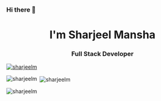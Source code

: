 ### Hi there 👋
<h1 align="center">I'm Sharjeel Mansha</h1>
<h3 align="center">Full Stack Developer</h3>

<p align="left"> <a href="https://github.com/ryo-ma/github-profile-trophy"><img src="https://github-profile-trophy.vercel.app/?username=sharjeelm" alt="sharjeelm" /></a> </p>






<p><img align="left" src="https://github-readme-stats.vercel.app/api/top-langs?username=sharjeelm&show_icons=true&locale=en&layout=compact" alt="sharjeelm" /></p>

<p>&nbsp;<img align="center" src="https://github-readme-stats.vercel.app/api?username=sharjeelm&show_icons=true&locale=en" alt="sharjeelm" /></p>

<p><img align="center" src="https://github-readme-streak-stats.herokuapp.com/?user=sharjeelm&" alt="sharjeelm" /></p>


<!--
**sharjeelm/sharjeelm** is a ✨ _special_ ✨ repository because its `README.md` (this file) appears on your GitHub profile.

Here are some ideas to get you started:

- 🔭 I’m currently working on ...
- 🌱 I’m currently learning ...
- 👯 I’m looking to collaborate on ...
- 🤔 I’m looking for help with ...
- 💬 Ask me about ...
- 📫 How to reach me: ...
- 😄 Pronouns: ...
- ⚡ Fun fact: ...
-->
